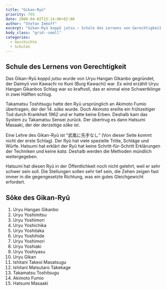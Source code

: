 ```yaml
---
title: "Gikan-Ryū"
priority: 755
date: 2006-04-02T15:14:00+02:00
author: "Stefan Imhoff"
excerpt: "Gikan-Ryū koppō jutsu – Schule des Lernens von Gerechtigkeit, eine Schule, die Hatsumi noch nicht öffentlich gelehrt hat, weil sie sehr kompliziert sein soll."
body_class: "grid--small"
categories:
  - Geschichte
  - Schulen
---
```


## Schule des Lernens von Gerechtigkeit

Das Gikan-Ryū _koppō jutsu_ wurde von Uryu Hangan Gikanbo gegründet, der Daimyō von Kawachi no Kuni (Burg Kawachi) war. Es wird erzählt Uryu Hangan Gikanbos Schlag war so kraftvoll, das er einmal eine Schwertklinge in zwei Hälften schlug.

Takamatsu Toshitsugu hatte den Ryū ursprünglich an Akimoto Fumio übertragen, der der 14. _sōke_ wurde. Doch Akimoto ereilte ein frühzeitiger Tod durch Krankheit 1962 und er hatte keine Erben. Deshalb kam das System zu Takamatsu Sensei zurück. Der übertrug es dann Hatsumi Masaaki, der der derzeitige _sōke_ ist.

Eine Lehre des Gikan-Ryū ist <q lang="ja">武風に先手なし</q> (Von dieser Seite kommt nicht der erste Schlag). Der Ryū hat viele spezielle Tritte, Schläge und Würfe. Hatsumi hat erklärt der Ryū hat keine Schritt-für-Schritt Erklärungen der Techniken und keine _kata_. Deshalb werden die Methoden mündlich weitergegeben.

Hatsumi hat diesen Ryū in der Öffentlichkeit noch nicht gelehrt, weil er sehr schwer sein soll. Die Stellungen sollen sehr tief sein, die Zehen zeigen fast immer in die gegengesetzte Richtung, was ein gutes Gleichgewicht erfordert.

## Sōke des Gikan-Ryū

1. Uryu Hangan Gikanbo
2. Uryu Yoshimitsu
3. Uryu Yoshimori
4. Uryu Yoshichika
5. Uryu Yoshitaka
6. Uryu Yoshihide
7. Uryu Yoshimori
8. Uryu Yoshiaki
9. Uryu Yoshiyasu
10. Uryu Gikan
11. Ishitani Takeoi Masatsugu
12. Ishitani Matsutaro Takekage
13. Takamatsu Toshitsugu
14. Akimoto Fumio
15. Hatsumi Masaaki

